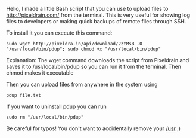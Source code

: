 Hello, I made a little Bash script that you can use to upload files to http://pixeldrain.com/ from the terminal. This is very useful for showing log files to developers or making quick backups of remote files through SSH.

To install it you can execute this command:

    sudo wget http://pixeldra.in/api/download/2ztMsB -O "/usr/local/bin/pdup"; sudo chmod +x "/usr/local/bin/pdup"

Explanation: The wget command downloads the script from Pixeldrain and saves it to /usr/local/bin/pdup so you can run it from the terminal. Then chmod makes it executable

Then you can upload files from anywhere in the system using

    pdup file.txt

If you want to uninstall pdup you can run

    sudo rm "/usr/local/bin/pdup"

Be careful for typos! You don't want to accidentally remove your [/usr](https://github.com/MrMEEE/bumblebee-Old-and-abbandoned/issues/123) ;)
